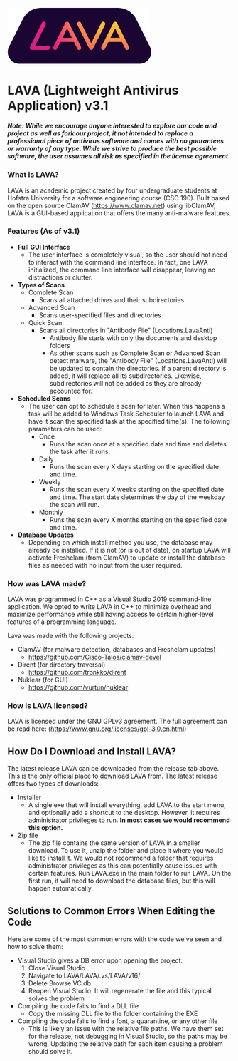 ![Lava Logo](LAVA/Assets/trapLogo.png)

# LAVA (Lightweight Antivirus Application) v3.1

##### Note: While we encourage anyone interested to explore our code and project as well as fork our project, it not intended to replace a professional piece of antivirus software and comes with no guarantees or warranty of any type. While we strive to produce the best possible software, the user assumes all risk as specified in the license agreement.

### What is LAVA?

LAVA is an academic project created by four undergraduate students at Hofstra University for a software engineering course (CSC 190). Built based on the open source ClamAV (https://www.clamav.net) using libClamAV, LAVA is a GUI-based application that offers the many anti-malware features. 

### Features (As of v3.1)
* **Full GUI Interface**
  * The user interface is completely visual, so the user should not need to interact with the command line interface. In fact, one LAVA initialized, the command line interface will disappear, leaving no distractions or clutter.
* **Types of Scans**
  * Complete Scan
     * Scans all attached drives and their subdirectories
  * Advanced Scan
     * Scans user-specified files and directories
  * Quick Scan
     * Scans all directories in "Antibody File" (Locations.LavaAnti) 
       * Antibody file starts with only the documents and desktop folders
       * As other scans such as Complete Scan or Advanced Scan detect malware, the "Antibody File" (Locations.LavaAnti) will be updated to contain the directories. If a parent directory is added, it will replace all its subdirectories. Likewise, subdirectories will not be added as they are already accounted for.
* **Scheduled Scans**
  * The user can opt to schedule a scan for later. When this happens a task will be added to Windows Task Scheduler to launch LAVA and have it scan the specified task at the specified time(s). The following parameters can be used:
    * Once
      * Runs the scan once at a specified date and time and deletes the task after it runs.
    * Daily
      * Runs the scan every X days starting on the specified date and time.
    * Weekly
      * Runs the scan every X weeks starting on the specified date and time. The start date determines the day of the weekday the scan will run.
    * Monthly
      * Runs the scan every X months starting on the specified date and time.
* **Database Updates**
  * Depending on which install method you use, the database may already be installed. If it is not (or is out of date), on startup LAVA will activate Freshclam (from ClamAV) to update or install the database files as needed with no input from the user required.

### How was LAVA made?

LAVA was programmed in C++ as a Visual Studio 2019 command-line application. We opted to write LAVA in C++ to minimize overhead and maximize performance while still having access to certain higher-level features of a programming language.

Lava was made with the following projects:
* ClamAV (for malware detection, databases and Freshclam updates)
  * https://github.com/Cisco-Talos/clamav-devel
* Dirent (for directory traversal)
  * https://github.com/tronkko/dirent
* Nuklear (for GUI)
  * https://github.com/vurtun/nuklear
 
### How is LAVA licensed?

LAVA is licensed under the GNU GPLv3 agreement. The full agreement can be read here: (https://www.gnu.org/licenses/gpl-3.0.en.html)

## How Do I Download and Install LAVA?

The latest release LAVA can be downloaded from the release tab above. This is the only official place to download LAVA from. The latest release offers two types of downloads:
* Installer
  * A single exe that will install everything, add LAVA to the start menu, and optionally add a shortcut to the desktop. However, it requires administrator privileges to run. **In most cases we would recommend this option.**
* Zip file
  * The zip file contains the same version of LAVA in a smaller download. To use it, unzip the folder and place it where you would like to install it. We would not recommend a folder that requires administrator privileges as this can potentially cause issues with certain features. Run LAVA.exe in the main folder to run LAVA. On the first run, it will need to download the database files, but this will happen automatically.

## Solutions to Common Errors When Editing the Code

Here are some of the most common errors with the code we've seen and how to solve them:
* Visual Studio gives a DB error upon opening the project:
  1. Close Visual Studio
  2. Navigate to LAVA/LAVA/.vs/LAVA/v16/
  3. Delete Browse.VC.db
  4. Reopen Visual Studio. It will regenerate the file and this typical solves the problem
* Compiling the code fails to find a DLL file
  * Copy the missing DLL file to the folder containing the EXE
* Compiling the code fails to find a font, a quarantine, or any other file
  * This is likely an issue with the relative file paths. We have them set for the release, not debugging in Visual Studio, so the paths may be wrong. Updating the relative path for each item causing a problem should solve it.
